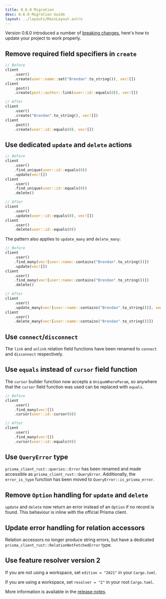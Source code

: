 ```yaml
---
title: 0.6.0 Migration
desc: 0.6.0 Migration Guide
layout: ../layouts/MainLayout.astro
---
```


Version 0.6.0 introduced a number of [breaking changes](https://github.com/Brendonovich/prisma-client-rust/releases/tag/0.6.0#breaking-changes),
here's how to update your project to work properly.

## Remove required field specifiers in `create`

```rust
// Before
client
    .user()
    .create(user::name::set("Brendan".to_string()), vec![])
client
    .post()
    .create(post::author::link(user::id::equals(0)), vec![])

// After
client
    .user()
    .create("Brendan".to_string(), vec![])
client
    .post()
    .create(user::id::equals(0), vec![])
```

## Use dedicated `update` and `delete` actions

```rust
// Before
client
    .user()
    .find_unique(user::id::equals(0))
    .update(vec![])
client
    .user()
    .find_unique(user::id::equals(0))
    .delete()

// After
client
    .user()
    .update(user::id::equals(0), vec![])
client
    .user()
    .delete(user::id::equals(0))
```

The pattern also applies to `update_many` and `delete_many`:

```rust
// Before
client
    .user()
    .find_many(vec![user::name::contains("Brendan".to_string())])
    .update(vec![])
client
    .user()
    .find_many(vec![user::name::contains("Brendan".to_string())])
    .delete()

// After
client
    .user()
    .update_many(vec![user::name::contains("Brendan".to_string())], vec![])
client
    .user()
    .delete_many(vec![user::name::contains("Brendan".to_string())])
```

## Use `connect`/`disconnect`

The `link` and `unlink` relation field functions have been renamed to `connect` and `disconnect` respectively.

## Use `equals` instead of `cursor` field function

The `cursor` builder function now accepts a `UniqueWhereParam`,
so anywhere that the `cursor` field function was used can be replaced with `equals`.

```rust
// Before
client
    .user()
    .find_many(vec![])
    .cursor(user::id::cursor(0))

// After
client
    .user()
    .find_many(vec![])
    .cursor(user::id::equals(0))
```

## Use `QueryError` type

`prisma_client_rust::queries::Error` has been renamed and made accessible as `prisma_client_rust::QueryError`.
Additionally, the `error_is_type` function has been moved to `QueryError::is_prisma_error`.

## Remove `Option` handling for `update` and `delete`

`update` and `delete` now return an error instead of an `Option` if no record is found.
This behaviour is inline with the official Prisma client.

## Update error handling for relation accessors

Relation accessors no longer produce string errors, but have a dedicated `prisma_client_rust::RelationNotFetchedError` type.

## Use feature resolver version 2

If you are not using a workspace, set `edition = "2021"` in your `Cargo.toml`.

If you are using a workspace, set `resolver = "2"` in your root `Cargo.toml`.

More information is available in the [release notes](https://github.com/Brendonovich/prisma-client-rust/releases/tag/0.6.0).
